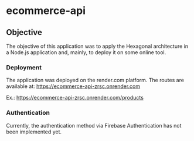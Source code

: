 # ecommerce-api

## Objective
The objective of this application was to apply the Hexagonal architecture in a Node.js application and, mainly, to deploy it on some online tool.

### Deployment
The application was deployed on the render.com platform. The routes are available at:
https://ecommerce-api-zrsc.onrender.com

Ex.: https://ecommerce-api-zrsc.onrender.com/products

### Authentication

Currently, the authentication method via Firebase Authentication has not been implemented yet.
